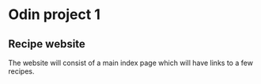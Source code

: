 # Odin project 1

## Recipe website

The website will consist of a main index page which will have links to a few recipes. 